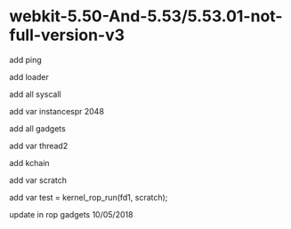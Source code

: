# webkit-5.50-And-5.53/5.53.01-not-full-version-v3

add ping

add loader

add all syscall

add var instancespr 2048

add all gadgets

add var thread2

add kchain

add var scratch 
    
add var test = kernel_rop_run(fd1, scratch);

update in rop gadgets 10/05/2018
